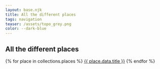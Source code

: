 ```yaml
---
layout: base.njk
title: All the different places
tags: navigation
teaser: /assets/topo_grey.png
color: --dark-blue
---
```


## All the different places

{% for place in collections.places %}
<a href="{{ place.url }}">{{ place.data.title }}</a>
{% endfor %}